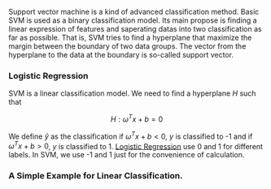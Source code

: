 Support vector machine is a kind of advanced classification method. Basic SVM is used as a binary classification model. Its main propose is finding a linear expression of features and saperating datas into two classification as far as possible. That is, SVM tries to find a hyperplane that maximize the margin between the boundary of two data groups. The vector from the hyperplane to the data at the boundary is so-called support vector.

### Logistic Regression
SVM is a linear classification model. We need to find a hyperplane $H$ such that 

$$H: \omega^T x + b = 0$$

We define $\hat y$ as the classification if $\omega^T x + b<0$, $y$ is classified to -1 and if $\omega^T x + b>0$, $y$ is classified to 1. [Logistic Regression](http://blog.xliu.info/Logistic-Regression) use 0 and 1 for different labels. In SVM, we use -1 and 1 just for the convenience of calculation.

### A Simple Example for Linear Classification. 
